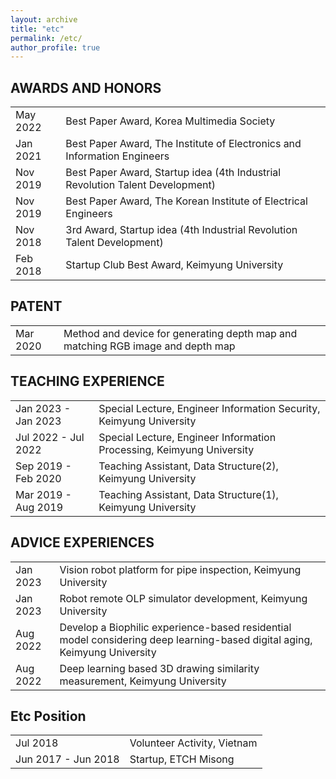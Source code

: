 ```yaml
---
layout: archive
title: "etc"
permalink: /etc/
author_profile: true
---
```


## AWARDS AND HONORS

|             |    |                                                              
| --------         | ------ |
|May 2022| Best Paper Award, Korea Multimedia Society                        |
|Jan 2021| Best Paper Award, The Institute of Electronics and Information Engineers|
|Nov 2019| Best Paper Award, Startup idea (4th Industrial Revolution Talent Development)|
|Nov 2019| Best Paper Award, The Korean Institute of Electrical Engineers|
|Nov 2018| 3rd Award, Startup idea (4th Industrial Revolution Talent Development)|
|Feb 2018| Startup Club Best Award, Keimyung University|

## PATENT

|             |    |                                                              
| --------         | ------ | 
| Mar 2020 | Method and device for generating depth map and  matching RGB image and depth map                        |   

## TEACHING EXPERIENCE

|             |    |                                                              
| --------         | ------ | 
| Jan 2023 - Jan 2023 | Special Lecture, Engineer Information Security, Keimyung University                       |   
| Jul 2022 - Jul 2022 | Special Lecture, Engineer Information Processing, Keimyung University                |   
| Sep 2019 - Feb 2020 | Teaching Assistant, Data Structure(2), Keimyung University                         |   
| Mar 2019 - Aug 2019 | Teaching Assistant, Data Structure(1), Keimyung University                         |   


## ADVICE EXPERIENCES

|             |    |                                                              
| --------         | ------ | 
| Jan 2023    | Vision robot platform for pipe inspection, Keimyung University                        |   
| Jan 2023    | Robot remote OLP simulator development, Keimyung University                            |   
| Aug 2022    | Develop a Biophilic experience-based residential model considering deep learning-based digital aging, Keimyung University                        |   
| Aug 2022    | Deep learning based 3D drawing similarity measurement, Keimyung University                            |   
 
## Etc Position

|             |    |                                                              
| --------         | ------ | 
| Jul 2018    | Volunteer Activity, Vietnam   |   
| Jun 2017 - Jun 2018 | Startup, ETCH Misong | 